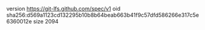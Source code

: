 version https://git-lfs.github.com/spec/v1
oid sha256:d569a1123cd132295b10b8b64beab663b41f9c57dfd586266e317c5e6360012e
size 2094
